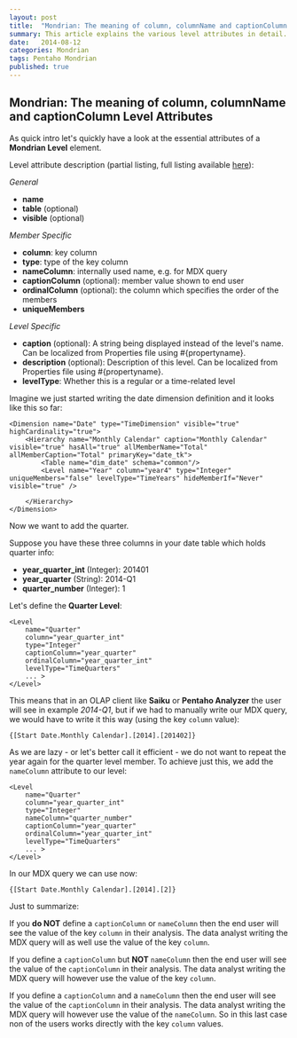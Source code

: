 ```yaml
---
layout: post
title:  "Mondrian: The meaning of column, columnName and captionColumn Level Attributes"
summary: This article explains the various level attributes in detail.
date:   2014-08-12
categories: Mondrian
tags: Pentaho Mondrian
published: true
---
```


## Mondrian: The meaning of column, columnName and captionColumn Level Attributes

As quick intro let's quickly have a look at the essential attributes of a **Mondrian Level** element.

Level attribute description (partial listing, full listing available [here](http://mondrian.pentaho.com/documentation/xml_schema.php#Level)):
    
*General*
  - **name**
  - **table** (optional)
  - **visible** (optional)

*Member Specific*
  - **column**: key column
  - **type**: type of the key column
  - **nameColumn**: internally used name, e.g. for MDX query
  - **captionColumn** (optional): member value shown to end user
  - **ordinalColumn** (optional): the column which specifies the order of the members
  - **uniqueMembers** 
  
*Level Specific*
  - **caption** (optional): A string being displayed instead of the level's name. Can be localized from Properties file using #{propertyname}.
  - **description** (optional): Description of this level. Can be localized from Properties file using #{propertyname}.
  - **levelType**: Whether this is a regular or a time-related level

Imagine we just started writing the date dimension definition and it looks like this so far:

```
<Dimension name="Date" type="TimeDimension" visible="true" highCardinality="true">
    <Hierarchy name="Monthly Calendar" caption="Monthly Calendar" visible="true" hasAll="true" allMemberName="Total" allMemberCaption="Total" primaryKey="date_tk">
        <Table name="dim_date" schema="common"/>
        <Level name="Year" column="year4" type="Integer" uniqueMembers="false" levelType="TimeYears" hideMemberIf="Never" visible="true" />
        
    </Hierarchy>
</Dimension>
```

Now we want to add the quarter.

Suppose you have these three columns in your date table which holds quarter info:

- **year_quarter_int** (Integer): 201401
- **year_quarter** (String): 2014-Q1
- **quarter_number** (Integer): 1 

Let's define the **Quarter Level**:

```
<Level 
    name="Quarter" 
    column="year_quarter_int"
    type="Integer"
    captionColumn="year_quarter"
    ordinalColumn="year_quarter_int" 
    levelType="TimeQuarters"
	... >
</Level>
```

This means that in an OLAP client like **Saiku** or **Pentaho Analyzer** the user will see in example *2014-Q1*, but if we had to manually write our MDX query, we would have to write it this way (using the key `column` value):

```
{[Start Date.Monthly Calendar].[2014].[201402]}
```

As we are lazy - or let's better call it efficient - we do not want to repeat the year again for the quarter level member. To achieve just this, we add the `nameColumn` attribute to our level:

```
<Level 
    name="Quarter" 
    column="year_quarter_int"
    type="Integer" 
    nameColumn="quarter_number" 
    captionColumn="year_quarter"
    ordinalColumn="year_quarter_int" 
    levelType="TimeQuarters"
	... >
</Level>
```

In our MDX query we can use now:

```
{[Start Date.Monthly Calendar].[2014].[2]}
```

Just to summarize:

If you **do NOT** define a `captionColumn` or `nameColumn` then the end user will see the value of the key `column` in their analysis. The data analyst writing the MDX query will as well use the value of the key `column`.

If you define a `captionColumn` but **NOT** `nameColumn` then the end user will see the value of the `captionColumn` in their analysis. The data analyst writing the MDX query will however use the value of the key `column`.

If you define a `captionColumn` and a `nameColumn` then the end user will see the value of the `captionColumn` in their analysis. The data analyst writing the MDX query will however use the value of the `nameColumn`. So in this last case non of the users works directly with the key `column` values.

